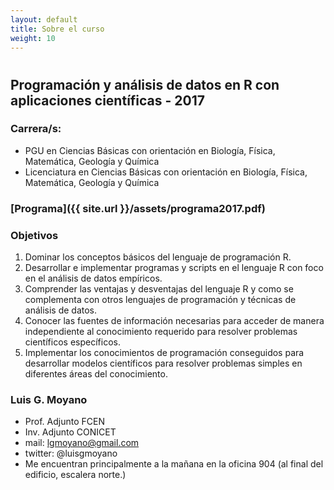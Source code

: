```yaml
---
layout: default
title: Sobre el curso
weight: 10
---
```



# 


## Programación y análisis de datos en R con aplicaciones científicas - 2017


### Carrera/s:

-   PGU en Ciencias Básicas con orientación en Biología, Física, Matemática, Geología y Química
-   Licenciatura en Ciencias Básicas con orientación en Biología, Física, Matemática, Geología y Química


### [Programa]({{ site.url }}/assets/programa2017.pdf)


### Objetivos

1.  Dominar los conceptos básicos del lenguaje de programación R.
2.  Desarrollar e implementar programas y scripts en el lenguaje R con foco en el análisis de datos empíricos.
3.  Comprender las ventajas y desventajas del lenguaje R y como se complementa con otros lenguajes de programación y técnicas de análisis de datos.
4.  Conocer las fuentes de información necesarias para acceder de manera independiente al conocimiento requerido para resolver problemas científicos específicos.
5.  Implementar los conocimientos de programación conseguidos para desarrollar modelos científicos para resolver problemas simples en diferentes áreas del conocimiento.


### Luis G. Moyano

-   Prof. Adjunto FCEN
-   Inv. Adjunto CONICET
-   mail: <span class="underline">lgmoyano@gmail.com</span>
-   twitter: @luisgmoyano
-   Me encuentran principalmente a la mañana en la oficina 904 (al final del edificio, escalera norte.)

